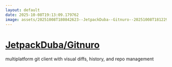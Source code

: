 ```yaml
---
layout: default
date: 2025-10-08T19:13:09.179762
image: assets/20251008T180842623--JetpackDuba--Gitnuro--20251008T181229627--cropped.png
---
```


# [JetpackDuba/Gitnuro](https://github.com/JetpackDuba/Gitnuro)

multiplatform git client with visual diffs, history, and repo management
